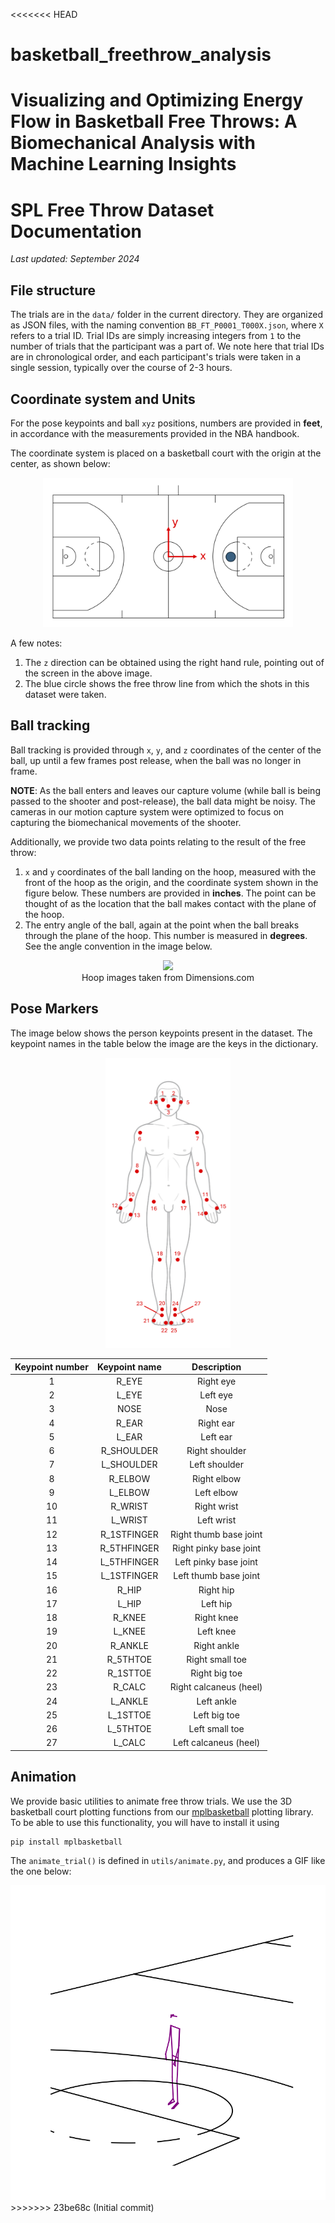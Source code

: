 <<<<<<< HEAD
# basketball_freethrow_analysis
Visualizing and Optimizing Energy Flow in Basketball Free Throws: A Biomechanical Analysis with Machine Learning Insights
=======
# SPL Free Throw Dataset Documentation

*Last updated: September 2024*

## File structure

The trials are in the `data/` folder in the current directory. They are organized as JSON files, with the naming convention `BB_FT_P0001_T000X.json`, where `X` refers to a trial ID. Trial IDs are simply increasing integers from `1` to the number of trials that the participant was a part of. We note here that trial IDs are in chronological order, and each participant's trials were taken in a single session, typically over the course of 2-3 hours. 

## Coordinate system and Units

For the pose keypoints and ball `xyz` positions, numbers are provided in **feet**, in accordance with the measurements provided in the NBA handbook. 

The coordinate system is placed on a basketball court with the origin at the center, as shown below:

<p align="center">
  <img src="./assets/coordinate_system.png", width=400>
</p>

A few notes:
1. The `z` direction can be obtained using the right hand rule, pointing out of the screen in the above image. 
2. The blue circle shows the free throw line from which the shots in this dataset were taken. 

## Ball tracking
Ball tracking is provided through `x`, `y`, and `z` coordinates of the center of the ball, up until a few frames post release, when the ball was no longer in frame. 

**NOTE**: As the ball enters and leaves our capture volume (while ball is being passed to the shooter and post-release), the ball data might be noisy. The cameras in our motion capture system were optimized to focus on capturing the biomechanical movements of the shooter. 

Additionally, we provide two data points relating to the result of the free throw:
1. `x` and `y` coordinates of the ball landing on the hoop, measured with the front of the hoop as the origin, and the coordinate system shown in the figure below. These numbers are provided in **inches**. The point can be thought of as the location that the ball makes contact with the plane of the hoop.
2. The entry angle of the ball, again at the point when the ball breaks through the plane of the hoop. This number is measured in **degrees**. See the angle convention in the image below.

<center> <img src="./assets/ball_coords.png", width=400> </center>
<center <figcaption> Hoop images taken from Dimensions.com  </figcaption> </center>

## Pose Markers 
The image below shows the person keypoints present in the dataset. The keypoint names in the table below the image are the keys in the dictionary.
<p align="center">
  <img src="./assets/markers.png", width=200>
</p>

<center>

| Keypoint number | Keypoint name | Description
| :-: | :-: | :-: 
| 1 | R_EYE | Right eye 
| 2 | L_EYE | Left eye 
| 3 | NOSE | Nose
| 4 | R_EAR | Right ear
| 5 | L_EAR | Left ear
| 6 | R_SHOULDER | Right shoulder
| 7 | L_SHOULDER | Left shoulder 
| 8 | R_ELBOW | Right elbow
| 9 | L_ELBOW | Left elbow
| 10 | R_WRIST | Right wrist
| 11 | L_WRIST | Left wrist
| 12 | R_1STFINGER | Right thumb base joint
| 13 | R_5THFINGER | Right pinky base joint
| 14 | L_5THFINGER | Left pinky base joint
| 15 | L_1STFINGER | Left thumb base joint 
| 16 | R_HIP | Right hip 
| 17 | L_HIP | Left hip
| 18 | R_KNEE | Right knee
| 19 | L_KNEE | Left knee
| 20 | R_ANKLE | Right ankle
| 21 | R_5THTOE | Right small toe
| 22 | R_1STTOE | Right big toe
| 23 | R_CALC | Right calcaneus (heel)
| 24 | L_ANKLE | Left ankle
| 25 | L_1STTOE | Left big toe
| 26 | L_5THTOE | Left small toe 
| 27 | L_CALC | Left calcaneus (heel)

</center>

## Animation
We provide basic utilities to animate free throw trials. We use the 3D basketball court plotting functions from our [mplbasketball](https://github.com/mlsedigital/mplbasketball) plotting library. To be able to use this functionality, you will have to install it using 
```
pip install mplbasketball
```
The `animate_trial()` is defined in `utils/animate.py`, and produces a GIF like the one below:

<img src="./assets/shot_animation.gif">
>>>>>>> 23be68c (Initial commit)
